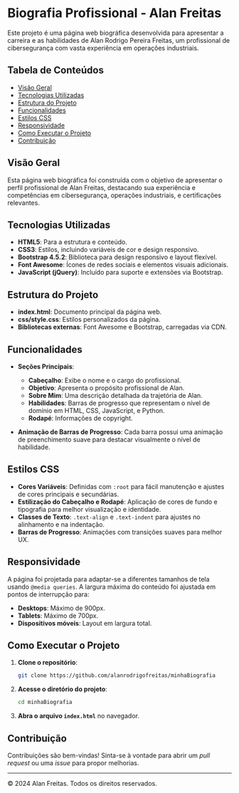 # Biografia Profissional - Alan Freitas

Este projeto é uma página web biográfica desenvolvida para apresentar a carreira e as habilidades de Alan Rodrigo Pereira Freitas, um profissional de cibersegurança com vasta experiência em operações industriais.

## Tabela de Conteúdos
- [Visão Geral](#visão-geral)
- [Tecnologias Utilizadas](#tecnologias-utilizadas)
- [Estrutura do Projeto](#estrutura-do-projeto)
- [Funcionalidades](#funcionalidades)
- [Estilos CSS](#estilos-css)
- [Responsividade](#responsividade)
- [Como Executar o Projeto](#como-executar-o-projeto)
- [Contribuição](#contribuição)

## Visão Geral
Esta página web biográfica foi construída com o objetivo de apresentar o perfil profissional de Alan Freitas, destacando sua experiência e competências em cibersegurança, operações industriais, e certificações relevantes. 

## Tecnologias Utilizadas
- **HTML5**: Para a estrutura e conteúdo.
- **CSS3**: Estilos, incluindo variáveis de cor e design responsivo.
- **Bootstrap 4.5.2**: Biblioteca para design responsivo e layout flexível.
- **Font Awesome**: Ícones de redes sociais e elementos visuais adicionais.
- **JavaScript (jQuery)**: Incluído para suporte e extensões via Bootstrap.

## Estrutura do Projeto
- **index.html**: Documento principal da página web.
- **css/style.css**: Estilos personalizados da página.
- **Bibliotecas externas**: Font Awesome e Bootstrap, carregadas via CDN.

## Funcionalidades
- **Seções Principais**:
    - **Cabeçalho**: Exibe o nome e o cargo do profissional.
    - **Objetivo**: Apresenta o propósito profissional de Alan.
    - **Sobre Mim**: Uma descrição detalhada da trajetória de Alan.
    - **Habilidades**: Barras de progresso que representam o nível de domínio em HTML, CSS, JavaScript, e Python.
    - **Rodapé**: Informações de copyright.

- **Animação de Barras de Progresso**: Cada barra possui uma animação de preenchimento suave para destacar visualmente o nível de habilidade.

## Estilos CSS
- **Cores Variáveis**: Definidas com `:root` para fácil manutenção e ajustes de cores principais e secundárias.
- **Estilização do Cabeçalho e Rodapé**: Aplicação de cores de fundo e tipografia para melhor visualização e identidade.
- **Classes de Texto**: `.text-align` e `.text-indent` para ajustes no alinhamento e na indentação.
- **Barras de Progresso**: Animações com transições suaves para melhor UX.

## Responsividade
A página foi projetada para adaptar-se a diferentes tamanhos de tela usando `@media queries`. A largura máxima do conteúdo foi ajustada em pontos de interrupção para:
- **Desktops**: Máximo de 900px.
- **Tablets**: Máximo de 700px.
- **Dispositivos móveis**: Layout em largura total.

## Como Executar o Projeto
1. **Clone o repositório**:
    ```bash
    git clone https://github.com/alanrodrigofreitas/minhaBiografia
    ```
2. **Acesse o diretório do projeto**:
    ```bash
    cd minhaBiografia
    ```
3. **Abra o arquivo `index.html`** no navegador.

## Contribuição
Contribuições são bem-vindas! Sinta-se à vontade para abrir um *pull request* ou uma *issue* para propor melhorias.

---
&copy; 2024 Alan Freitas. Todos os direitos reservados.